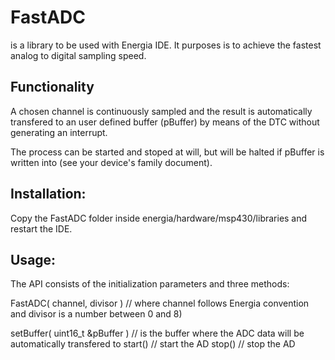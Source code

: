 FastADC 
========
is a library to be used with Energia IDE. It purposes is to achieve the fastest analog to digital sampling speed.


Functionality
-------------

A chosen channel is continuously sampled and the result is automatically transfered to an user defined buffer (pBuffer) by means of the DTC without generating an interrupt.

The process can be started and stoped at will, but will be halted if pBuffer is written into (see your device's family document).


Installation:
-------------

Copy the FastADC folder inside energia/hardware/msp430/libraries and restart the IDE. 


Usage:
------

The API consists of the initialization parameters and three methods:

FastADC( channel, divisor ) // where channel follows Energia convention and divisor is a number between 0 and 8)

setBuffer( uint16_t &pBuffer ) // is the buffer where the ADC data will be automatically transfered to
start() // start the AD
stop() // stop the AD

